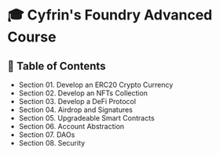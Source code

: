 # 🎓 Cyfrin's Foundry Advanced Course

## 📄 Table of Contents

- Section 01. Develop an ERC20 Crypto Currency
- Section 02. Develop an NFTs Collection
- Section 03. Develop a DeFi Protocol
- Section 04. Airdrop and Signatures
- Section 05. Upgradeable Smart Contracts
- Section 06. Account Abstraction
- Section 07. DAOs
- Section 08. Security
